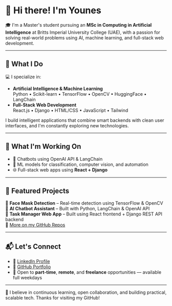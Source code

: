 # 👋 Hi there! I'm Younes

🎓 I'm a Master's student pursuing an **MSc in Computing in Artificial Intelligence** at Britts Imperial University College (UAE), with a passion for solving real-world problems using AI, machine learning, and full-stack web development.

---

## 🧠 What I Do

💻 I specialize in:
- **Artificial Intelligence & Machine Learning**  
  Python • Scikit-learn • TensorFlow • OpenCV • HuggingFace • LangChain
- **Full-Stack Web Development**  
  React.js • Django • HTML/CSS • JavaScript • Tailwind

I build intelligent applications that combine smart backends with clean user interfaces, and I'm constantly exploring new technologies.

---

## 🚀 What I'm Working On

- 🤖 Chatbots using OpenAI API & LangChain  
- 🧠 ML models for classification, computer vision, and automation  
- 🌐 Full-stack web apps using **React + Django**  

---

## 📂 Featured Projects

🔹 **Face Mask Detection** – Real-time detection using TensorFlow & OpenCV  
🔹 **AI Chatbot Assistant** – Built with Python, LangChain & OpenAI API  
🔹 **Task Manager Web App** – Built using React frontend + Django REST API backend  
🔹 [More on my GitHub Repos](https://github.com/Kaissabbegh?tab=repositories)

---

## 📬 Let's Connect

- 🔗 [LinkedIn Profile](https://www.linkedin.com/in/younes-sabbegh-a9a817232/)
- 🧠 [GitHub Portfolio](https://github.com/Kaissabbegh)
- 📧 Open to **part-time**, **remote**, and **freelance** opportunities — available full weekdays

---

🌱 I believe in continuous learning, open collaboration, and building practical, scalable tech. Thanks for visiting my GitHub!
